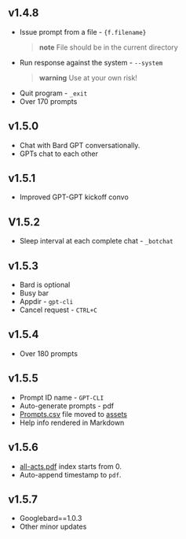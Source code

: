  ## v1.4.8

  - Issue prompt from a file - `{f.filename}`
    > **note** File should be in the current directory
  - Run response against the system - `--system`
    > **warning** Use at your own risk!
  - Quit program - `_exit`
  - Over 170 prompts 

## v1.5.0

 - Chat with Bard GPT conversationally.
 - GPTs chat to each other

## v1.5.1

- Improved GPT-GPT kickoff convo

## V1.5.2

- Sleep interval at each complete chat - `_botchat  `

## v1.5.3

- Bard is optional
- Busy bar
- Appdir - `gpt-cli`
- Cancel request - `CTRL+C`

## v1.5.4

- Over 180 prompts

## v1.5.5

- Prompt ID name  - `GPT-CLI`
- Auto-generate prompts - pdf
- [Prompts.csv](/assets/prompts.csv) file moved to [assets](/assets)
- Help info rendered in Markdown

## v1.5.6

- [all-acts.pdf](/assets/all-acts.pdf) index starts from 0.
- Auto-append timestamp to `pdf`.


## v1.5.7

- Googlebard==1.0.3
- Other minor updates
